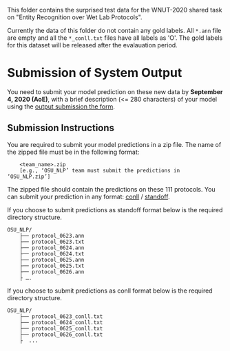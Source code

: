 This folder contains the surprised test data for the WNUT-2020 shared task on "Entity Recognition over Wet Lab Protocols". 

Currently the data of this folder do not contain any gold labels. All `*.ann` file are empty and all the `*_conll.txt` files have all labels as 'O'. The gold labels for this dataset will be released after the evalauation period.



# Submission of System Output
 
You need to submit your model prediction on these new data by  **September 4, 2020 (AoE)**, with a brief description (<= 280 characters) of your model  using the [output submission the form](https://forms.gle/xMjAVnN4YgNS7LpSA). 
 
 
## Submission Instructions

You are required to submit your model predictions in a zip file. The name of the zipped file must be in the following format:

```
	<team_name>.zip  
	[e.g., ‘OSU_NLP’ team must submit the predictions in ‘OSU_NLP.zip’]
```

The zipped file should contain the predictions on these 111 protocols. You can submit your prediction in any format: [conll](../../data#the-conll-format) / [standoff](../../data#the-standoff-format).


If you choose to submit predictions as standoff format below is the required directory structure. 

```
OSU_NLP/
	├── protocol_0623.ann
	├── protocol_0623.txt
	├── protocol_0624.ann
	├── protocol_0624.txt
	├── protocol_0625.ann
	├── protocol_0625.txt
	├── protocol_0626.ann
	├ ….
```

If you choose to submit predictions as conll format below is the required directory structure. 

```
OSU_NLP/
	├── protocol_0623_conll.txt
	├── protocol_0624_conll.txt
	├── protocol_0625_conll.txt
	├── protocol_0626_conll.txt
	├  ...
 
 
```